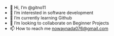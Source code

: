 - 👋 Hi, I’m @gitno11
- 👀 I’m interested in software development
- 🌱 I’m currently learning Github
- 💞️ I’m looking to collaborate on Beginner Projects
- 📫 How to reach me nowaynada076@gmail.com

<!---
gitno11/gitno11 is a ✨ special ✨ repository because its `README.md` (this file) appears on your GitHub profile.
You can click the Preview link to take a look at your changes.
--->
